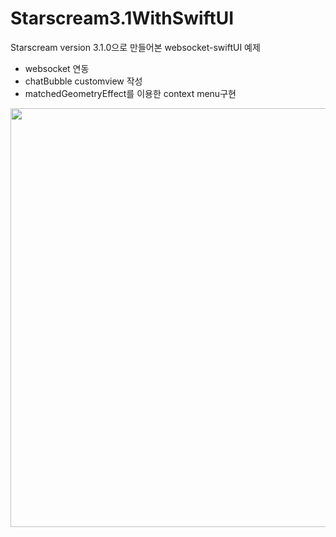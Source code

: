 # Starscream3.1WithSwiftUI
Starscream version 3.1.0으로 만들어본 websocket-swiftUI 예제


- websocket 연동
- chatBubble customview 작성
- matchedGeometryEffect를 이용한 context menu구현


<a><img src="starscream.gif" width="650" height="670"></a>
